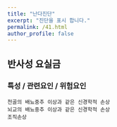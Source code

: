 ```yaml
---
title: "난다진단"
excerpt: "진단을 표시 합니다."
permalink: /41.html
author_profile: false
---
```

## 반사성 요실금




### 특성 / 관련요인 / 위험요인

>                
    
    천골의 배뇨중추 이상과 같은 신경학적 손상
    뇌교의 배뇨중추 이상과 같은 신경학적 손상
    조직손상





